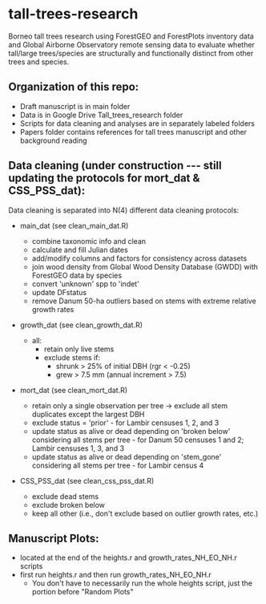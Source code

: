 # tall-trees-research
Borneo tall trees research using ForestGEO and ForestPlots inventory data and Global Airborne Observatory remote sensing data to evaluate whether tall/large trees/species are structurally and functionally distinct from other trees and species.

## Organization of this repo:

- Draft manuscript is in main folder
- Data is in Google Drive Tall_trees_research folder
- Scripts for data cleaning and analyses are in separately labeled folders
- Papers folder contains references for tall trees manuscript and other background reading


## Data cleaning (under construction --- still updating the protocols for mort_dat & CSS_PSS_dat):

Data cleaning is separated into N(4) different data cleaning protocols: 

- main_dat  (see clean_main_dat.R)
  - combine taxonomic info and clean
  - calculate and fill Julian dates
  - add/modify columns and factors for consistency across datasets
  - join wood density from Global Wood Density Database (GWDD) with ForestGEO data by species
  - convert 'unknown' spp to 'indet'
  - update DFstatus
  - remove Danum 50-ha outliers based on stems with extreme relative growth rates 
  
- growth_dat  (see clean_growth_dat.R)
	- all: 
		- retain only live stems
		- exclude stems if: 
			- shrunk > 25% of initial DBH (rgr < -0.25)
			- grew > 7.5 mm (annual increment > 7.5)

- mort_dat  (see clean_mort_dat.R)
  	- retain only a single observation per tree -> exclude all stem duplicates except the largest DBH
	- exclude status = 'prior' - for Lambir censuses 1, 2, and 3
	- update status as alive or dead depending on 'broken below' considering all stems per tree - for Danum 50 censuses 1 and 2; Lambir censuses 1, 3, and 3
	- update status as alive or dead depending on 'stem_gone' considering all stems per tree - for Lambir census 4
      
- CSS_PSS_dat  (see clean_css_pss_dat.R)
	- exclude dead stems
	- exclude broken below
	- keep all other (i.e., don't exclude based on outlier growth rates, etc.)


## Manuscript Plots:
- located at the end of the heights.r and growth_rates_NH_EO_NH.r scripts
- first run heights.r and then run growth_rates_NH_EO_NH.r
	- You don't have to necessarily run the whole heights script, just the portion before "Random Plots"

